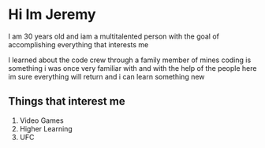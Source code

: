 # Hi Im Jeremy

 I am 30 years old and iam a multitalented person with the goal of accomplishing everything that interests me 

 I learned about the code crew through a family member of mines coding is something i was once very familiar with and with the help of the people here im sure everything will return and i can learn something new


## **Things that interest me**
<ol>
    <li>Video Games</li>
    <li>Higher Learning</li>
    <li>UFC</li>
<ol>